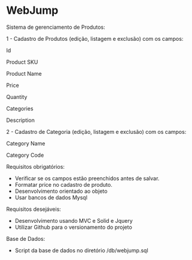 WebJump
=================================

Sistema de gerenciamento de Produtos:</br>

1  - Cadastro de Produtos (edição, listagem e exclusão) com os campos:

Id

Product SKU

Product Name

Price

Quantity

Categories

Description


2 - Cadastro de Categoria (edição, listagem e exclusão) com os campos:

Category Name

Category Code



Requisitos obrigatórios:
* Verificar se os campos estão preenchidos antes de salvar.
* Formatar price no cadastro de produto.
* Desenvolvimento orientado ao objeto
* Usar bancos de dados Mysql

Requisitos desejáveis:
* Desenvolvimento usando MVC e Solid e Jquery
* Utilizar Github para o versionamento do projeto


Base de Dados:
* Script da base de dados no diretório /db/webjump.sql

